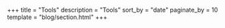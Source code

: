 +++
title = "Tools"
description = "Tools"
sort_by = "date"
paginate_by = 10
template = "blog/section.html"
+++
